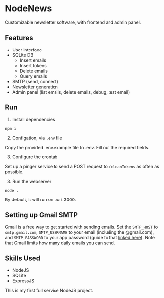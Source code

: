 # NodeNews

Customizable newsletter software, with frontend and admin panel.

## Features
* User interface
* SQLite DB
    * Insert emails
    * Insert tokens
    * Delete emails
    * Query emails
* SMTP (send, connect)
* Newsletter generation
* Admin panel (list emails, delete emails, debug, test email)

## Run

1. Install dependencies
```
npm i
```

2. Configation, via `.env` file

Copy the provided .env.example file to .env. Fill out the required fields.

3. Configure the crontab

Set up a pinger service to send a POST request to `/cleanTokens` as often as possible.

3. Run the webserver
```
node .
```
By default, it will run on port 3000.

## Setting up Gmail SMTP
Gmail is a free way to get started with sending emails. Set the `SMTP_HOST` to `smtp.gmail.com`, `SMTP_USERNAME` to your email (including the @gmail.com), and `SMTP_PASSWORD` to your app password (guide to that [linked here](https://myaccount.google.com/apppasswords)). Note that Gmail limits how many daily emails you can send.

## Skills Used
* NodeJS
* SQLite
* ExpressJS

This is my first full service NodeJS project.